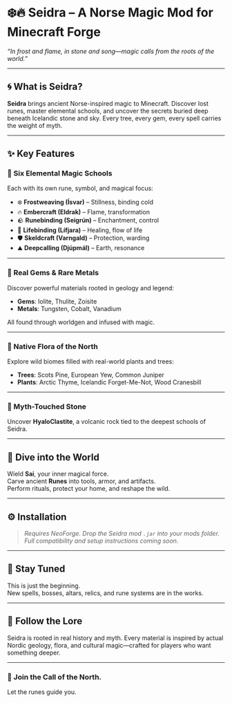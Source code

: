 # ❄️🔥 **Seidra** – A Norse Magic Mod for Minecraft Forge

*“In frost and flame, in stone and song—magic calls from the roots of the world.”*

---

## 🌀 What is Seidra?

**Seidra** brings ancient Norse-inspired magic to Minecraft. Discover lost runes, master elemental schools, and uncover the secrets buried deep beneath Icelandic stone and sky. Every tree, every gem, every spell carries the weight of myth.

---

## ✨ Key Features

### 🔮 Six Elemental Magic Schools
Each with its own rune, symbol, and magical focus:

- ❄️ **Frostweaving (Ísvar)** – Stillness, binding cold
- 🔥 **Embercraft (Eldrak)** – Flame, transformation
- 🪨 **Runebinding (Seigrún)** – Enchantment, control
- 🌿 **Lifebinding (Lífjara)** – Healing, flow of life
- 🛡️ **Skeldcraft (Varngald)** – Protection, warding
- ⛰️ **Deepcalling (Djúpmál)** – Earth, resonance

---

### 💎 Real Gems & Rare Metals  
Discover powerful materials rooted in geology and legend:

- **Gems**: Iolite, Thulite, Zoisite  
- **Metals**: Tungsten, Cobalt, Vanadium  

All found through worldgen and infused with magic.

---

### 🌲 Native Flora of the North  
Explore wild biomes filled with real-world plants and trees:

- **Trees**: Scots Pine, European Yew, Common Juniper  
- **Plants**: Arctic Thyme, Icelandic Forget-Me-Not, Wood Cranesbill  

---

### 🌋 Myth-Touched Stone  
Uncover **HyaloClastite**, a volcanic rock tied to the deepest schools of Seidra.

---

## 🧪 Dive into the World  
Wield **Sai**, your inner magical force.  
Carve ancient **Runes** into tools, armor, and artifacts.  
Perform rituals, protect your home, and reshape the wild.

---

## ⚙️ Installation  
> *Requires NeoForge. Drop the Seidra mod `.jar` into your mods folder. Full compatibility and setup instructions coming soon.*

---

## 🌌 Stay Tuned  
This is just the beginning.  
New spells, bosses, altars, relics, and rune systems are in the works.

---

## 🧭 Follow the Lore  
Seidra is rooted in real history and myth. Every material is inspired by actual Nordic geology, flora, and cultural magic—crafted for players who want something deeper.

---

### 🐺 Join the Call of the North.  
Let the runes guide you.
